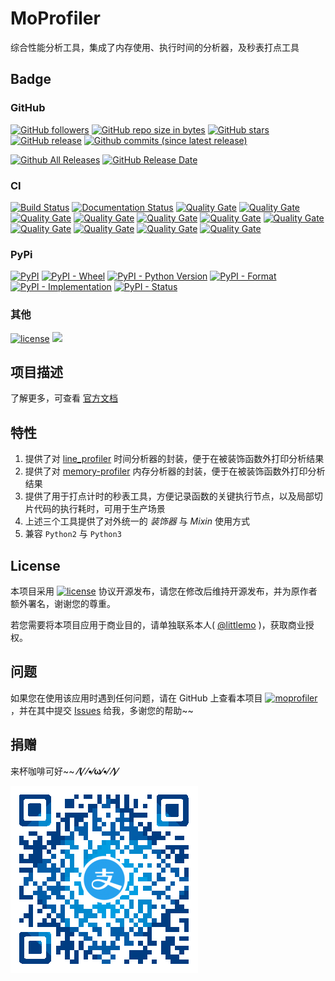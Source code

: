 # MoProfiler

综合性能分析工具，集成了内存使用、执行时间的分析器，及秒表打点工具

## Badge

### GitHub

[![GitHub followers](https://img.shields.io/github/followers/littlemo.svg?label=github%20follow)](https://github.com/littlemo)
[![GitHub repo size in bytes](https://img.shields.io/github/repo-size/littlemo/moprofiler.svg)](https://github.com/littlemo/moprofiler)
[![GitHub stars](https://img.shields.io/github/stars/littlemo/moprofiler.svg?label=github%20stars)](https://github.com/littlemo/moprofiler)
[![GitHub release](https://img.shields.io/github/release/littlemo/moprofiler.svg)](https://github.com/littlemo/moprofiler/releases)
[![Github commits (since latest release)](https://img.shields.io/github/commits-since/littlemo/moprofiler/latest.svg)](https://github.com/littlemo/moprofiler)

[![Github All Releases](https://img.shields.io/github/downloads/littlemo/moprofiler/total.svg)](https://github.com/littlemo/moprofiler/releases)
[![GitHub Release Date](https://img.shields.io/github/release-date/littlemo/moprofiler.svg)](https://github.com/littlemo/moprofiler/releases)

### CI

[![Build Status](https://travis-ci.org/littlemo/moprofiler.svg?branch=master)](https://travis-ci.org/littlemo/moprofiler)
[![Documentation Status](https://readthedocs.org/projects/moprofiler/badge/?version=latest)](http://moprofiler.readthedocs.io/zh_CN/latest/?badge=latest)
[![Quality Gate](https://sonarcloud.io/api/project_badges/measure?project=littlemo_moprofiler&metric=alert_status)](https://sonarcloud.io/dashboard?id=littlemo_moprofiler)
[![Quality Gate](https://sonarcloud.io/api/project_badges/measure?project=littlemo_moprofiler&metric=coverage)](https://sonarcloud.io/component_measures?id=littlemo_moprofiler&metric=Coverage)
[![Quality Gate](https://sonarcloud.io/api/project_badges/measure?project=littlemo_moprofiler&metric=ncloc)](https://sonarcloud.io/component_measures?id=littlemo_moprofiler&metric=ncloc)
[![Quality Gate](https://sonarcloud.io/api/project_badges/measure?project=littlemo_moprofiler&metric=sqale_rating)](https://sonarcloud.io/component_measures?id=littlemo_moprofiler&metric=Maintainability)
[![Quality Gate](https://sonarcloud.io/api/project_badges/measure?project=littlemo_moprofiler&metric=reliability_rating)](https://sonarcloud.io/component_measures?id=littlemo_moprofiler&metric=Reliability)
[![Quality Gate](https://sonarcloud.io/api/project_badges/measure?project=littlemo_moprofiler&metric=security_rating)](https://sonarcloud.io/component_measures?id=littlemo_moprofiler&metric=Security)
[![Quality Gate](https://sonarcloud.io/api/project_badges/measure?project=littlemo_moprofiler&metric=vulnerabilities)](https://sonarcloud.io/component_measures?id=littlemo_moprofiler&metric=Security)
[![Quality Gate](https://sonarcloud.io/api/project_badges/measure?project=littlemo_moprofiler&metric=bugs)](https://sonarcloud.io/component_measures?id=littlemo_moprofiler&metric=Reliability)
[![Quality Gate](https://sonarcloud.io/api/project_badges/measure?project=littlemo_moprofiler&metric=duplicated_lines_density)](https://sonarcloud.io/component_measures?id=littlemo_moprofiler&metric=Duplications)
[![Quality Gate](https://sonarcloud.io/api/project_badges/measure?project=littlemo_moprofiler&metric=code_smells)](https://sonarcloud.io/component_measures?id=littlemo_moprofiler&metric=Maintainability)
[![Quality Gate](https://sonarcloud.io/api/project_badges/measure?project=littlemo_moprofiler&metric=sqale_index)](https://sonarcloud.io/component_measures?id=littlemo_moprofiler&metric=Maintainability)

### PyPi

[![PyPI](https://img.shields.io/pypi/v/moprofiler.svg)](https://pypi.org/project/moprofiler/)
[![PyPI - Wheel](https://img.shields.io/pypi/wheel/moprofiler.svg)](https://pypi.org/project/moprofiler/)
[![PyPI - Python Version](https://img.shields.io/pypi/pyversions/moprofiler.svg)](https://pypi.org/project/moprofiler/)
[![PyPI - Format](https://img.shields.io/pypi/format/moprofiler.svg)](https://pypi.org/project/moprofiler/)
[![PyPI - Implementation](https://img.shields.io/pypi/implementation/moprofiler.svg)](https://pypi.org/project/moprofiler/)
[![PyPI - Status](https://img.shields.io/pypi/status/moprofiler.svg)](https://pypi.org/project/moprofiler/)

### 其他

[![license](https://img.shields.io/github/license/littlemo/moprofiler.svg)](https://github.com/littlemo/moprofiler)
[![](https://img.shields.io/badge/bitcoin-donate-green.svg)](https://keybase.io/littlemo)

## 项目描述

了解更多，可查看 [官方文档](http://moprofiler.rtfd.io)

## 特性

1. 提供了对 [line_profiler](https://github.com/rkern/line_profiler) 时间分析器的封装，便于在被装饰函数外打印分析结果
2. 提供了对 [memory-profiler](https://github.com/pythonprofilers/memory_profiler) 内存分析器的封装，便于在被装饰函数外打印分析结果
3. 提供了用于打点计时的秒表工具，方便记录函数的关键执行节点，以及局部切片代码的执行耗时，可用于生产场景
4. 上述三个工具提供了对外统一的 *装饰器* 与 *Mixin* 使用方式
5. 兼容 `Python2` 与 `Python3`

## License

本项目采用 [![license](https://img.shields.io/github/license/littlemo/moprofiler.svg)](https://github.com/littlemo/moprofiler) 协议开源发布，请您在修改后维持开源发布，并为原作者额外署名，谢谢您的尊重。

若您需要将本项目应用于商业目的，请单独联系本人( [@littlemo](https://github.com/littlemo) )，获取商业授权。

## 问题

如果您在使用该应用时遇到任何问题，请在 GitHub 上查看本项目 [![moprofiler](https://img.shields.io/badge/Repo-Moprofiler-brightgreen.svg)](https://github.com/littlemo/moprofiler) ，并在其中提交 [Issues](https://github.com/littlemo/moprofiler/issues) 给我，多谢您的帮助~~

## 捐赠

来杯咖啡可好~~ **⁄(⁄ ⁄•⁄ω⁄•⁄ ⁄)⁄**

![支付宝](https://github.com/littlemo/moear/blob/master/docs/source/intro/images/donate/alipay.png "来杯咖啡可好~")
